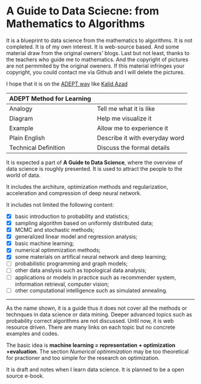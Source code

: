 # A Guide to Data Sciecne: from Mathematics to Algorithms

It is a blueprint to data science from the mathematics to algorithms. It is not completed.
It is of my own interest. 
It is web-source based. And some material draw from the original owners' blogs.
Last but not least, thanks to the teachers who guide me to mathematics.
And the copyright of pictures are not permmited by the original oweners. 
If this material infringes your copyright, you could contact me via Github and I will delete the pictures.

I hope that it is on the [ADEPT way](https://betterexplained.com/articles/adept-method/) like [Kalid Azad](https://betterexplained.com/)

|ADEPT Method for Learning| |
| --- | --- |
| Analogy | Tell me what it is like|
| Diagram | Help me visualize it|
| Example | Allow me to experience it|
|Plain English | Describe it with everyday word|
| Technical Definition | Discuss the formal details|

It is expected a part of **A Guide to Data Science**, where the overview of data science is roughly presented.
It is used to attract the people to the world of data.

It includes the architure, optimization methods and regularization, acceleration and compression of deep neural network.

It includes not limited the following content:
- [X] basic introduction to probability and statistics;
- [X] sampling algorithm based on uniformly distributed data;
- [X] MCMC and stochastic methods;
- [X] generalized linear model and regression analysis;
- [X] basic machine learning;
- [X] numerical optimmization methods;
- [X] some materials on artifical neural network and deep learning;
- [ ] probabilistic programming and graph models;
- [ ] other data anslysis such as topological data analysis;
- [ ] applications or models in practice such as recommender system, information retrieval, computer vision;
- [ ] other computational intelligence such as simulated annealing.

***
As the name shown, it is a guide thus it does not cover all the methods or technques in data science or data mining.
Deeper advanced topics such as probability correct algorithms are not discussed.
Until now, it is web resource driven. There are many links on each topic but no concrete examples and codes.

The basic idea is **machine learning = representation + optimization +evaluation**. 
The section *Numerical optimmization* may be too theoretical for practioner and too simple for the research on optimization. 

It is draft and notes when I learn data science. It is planned to be a open source e-book.
